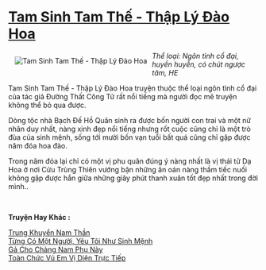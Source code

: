 <a href="https://utruyen.com/tam-sinh-tam-the-thap-ly-dao-hoa/8877/" title="Tam Sinh Tam Thế - Thập Lý Đào Hoa"><h1>Tam Sinh Tam Thế - Thập Lý Đào Hoa</h1></a><div style="display:table"><img align="right" style="float: left; padding: 10px;" src="https://utruyen.com/images/story/200x260/tam-sinh-tam-the-thap-ly-dao-hoa.jpg" alt="Tam Sinh Tam Thế - Thập Lý Đào Hoa"><i>Thể loại: Ngôn tình cổ đại, huyền huyễn, có chút ngược tâm, HE<p></p></i>Tam Sinh Tam Thế - Thập Lý Đào Hoa truyện thuộc thể loại ngôn tình cổ đại của tác giả Đường Thất Công Tử rất nổi tiếng mà người đọc mê truyện không thể bỏ qua được.<p></p>Dòng tộc nhà Bạch Đế Hồ Quân sinh ra được bốn người con trai và một nữ nhân duy nhất, nàng xinh đẹp nổi tiếng nhưng rốt cuộc cũng chỉ là một trò đùa của sinh mệnh, sống tới mười bốn vạn tuổi bất quá cũng chỉ gặp được năm đóa hoa đào. <p></p>Trong năm đóa lại chỉ có một vị phu quân đúng ý nàng nhất là vị thái tử Dạ Hoa ở nơi Cửu Trùng Thiên vướng bận những ân oán nàng thầm tiếc nuối không gặp được hắn giữa những giây phút thanh xuân tốt đẹp nhất trong đời mình..<i><p></p></i></div><p><br><b>Truyện Hay Khác :</b></p><a href="https://utruyen.com/trung-khuyen-nam-than/10686/" alt="Trung Khuyển Nam Thần">Trung Khuyển Nam Thần</a><br/><a href="https://github.com/quanluxury/truyenhot/tree/master/truyenhay/2262/" alt="Từng Có Một Người, Yêu Tôi Như Sinh Mệnh">Từng Có Một Người, Yêu Tôi Như Sinh Mệnh</a><br/><a href="https://github.com/quanluxury/ngontinhhot/tree/master/truyenhay/19083/" alt="Gả Cho Chàng Nam Phụ Này">Gả Cho Chàng Nam Phụ Này</a><br/><a href="https://dammyh.wordpress.com/2019/11/07/toan-chuc-vu-em-vi-dien-truc-tiep/" alt="Toàn Chức Vú Em Vị Diện Trực Tiếp">Toàn Chức Vú Em Vị Diện Trực Tiếp</a><br/>